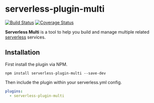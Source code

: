 # serverless-plugin-multi

[![Build Status](https://travis-ci.org/e-e-e/serverless-plugin-multi.svg?branch=master)](https://travis-ci.org/loanmarket/serverless-plugin-multi)
[![Coverage Status](https://coveralls.io/repos/github/e-e-e/serverless-plugin-multi/badge.svg?branch=master)](https://coveralls.io/github/e-e-e/serverless-plugin-multi?branch=master)

**Serverless Multi** is a tool to help you build and manage multiple related [serverless](https://serverless.com/framework/docs/) services.


## Installation

First install the plugin via NPM.

```
npm install serverless-plugin-multi --save-dev
```

Then include the plugin within your serverless.yml config.

```yml
plugins:
  - serverless-plugin-multi
```
